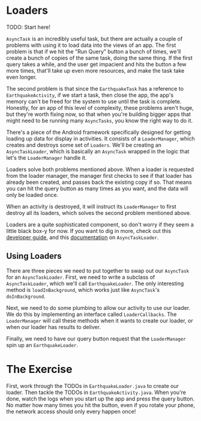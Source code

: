 # Loaders

TODO: Start here!

`AsyncTask` is an incredibly useful task, but there are actually a couple of problems with using it to load data into the views of an app. The first problem is that if we hit the "Run Query" button a bunch of times, we'll create a bunch of copies of the same task, doing the same thing. If the first query takes a while, and the user get impacient and hits the button a few more times, that'll take up even more resources, and make the task take even longer.

The second problem is that since the `EarthquakeTask` has a reference to `EarthquakeActivity`, if we start a task, then close the app, the app's memory can't be freed for the system to use until the task is complete. Honestly, for an app of this level of complexity, these problems aren't huge, but they're worth fixing now, so that when you're building bigger apps that might need to be running many `AsyncTasks`, you know the right way to do it.

There's a piece of the Android framework specifically designed for getting loading up data for display in activities. It consists of a `LoaderManager`, which creates and destroys some set of `Loaders`. We'll be creating an `AsyncTaskLoader`, which is basically an `AsyncTask` wrapped in the logic that let's the `LoaderManager` handle it.
 
Loaders solve both problems mentioned above. When a loader is requested from the loader manager, the manager first checks to see if that loader has already been created, and passes back the existing copy if so. That means you can hit the query button as many times as you want, and the data will only be loaded once.

When an activity is destroyed, it will instruct its `LoaderManager` to first destroy all its loaders, which solves the second problem mentioned above.

Loaders are a quite sophisticated component, so don't worry if they seem a little black box-y for now. If you want to dig in more, check out this [developer guide](http://developer.android.com/guide/components/loaders.html), and this [documentation](http://developer.android.com/reference/android/content/AsyncTaskLoader.html) on `AsyncTaskLoader`.
 
## Using Loaders

There are three pieces we need to put together to swap out our `AsyncTask` for an `AsyncTaskLoader`. First, we need to write a subclass of `AsyncTaskLoader`, which we'll call `EarthquakeLoader`. The only interesting method is `loadInBackground`, which works just like `AsyncTask`'s `doInBackground`.
 
Next, we need to do some plumbing to allow our activity to use our loader. We do this by implementing an interface called `LoaderCallbacks`. The `LoaderManager` will call these methods when it wants to create our loader, or when our loader has results to deliver.

Finally, we need to have our query button request that the `LoaderManager` spin up an `EarthquakeLoader`.

# The Exercise

First, work through the TODOs in `EarthquakeLoader.java` to create our loader. Then tackle the TODOs in `EarthquakeActivity.java`. When you're done, watch the logs when you start up the app and press the query button. No matter how many times you hit the button, even if you rotate your phone, the network access should only every happen once!

